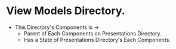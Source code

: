 # View Models Directory.  
  
- This Directory's Components is ->  
  - Parent of Each Components on Presentations Directory.  
  - Has a State of Presentations Directory's Each Components.  